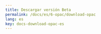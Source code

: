 ```yaml
---
title: Descargar versión Beta
permalink: /docs/es/6-opac/download-opac
lang: es
key: docs-download-opac-es
---
```

